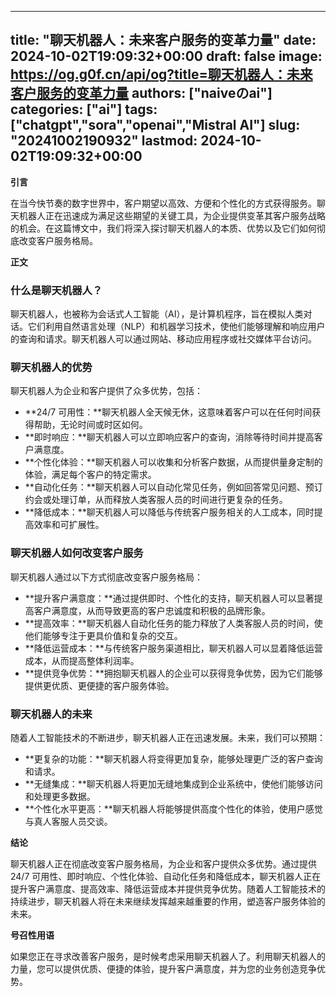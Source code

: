 
---
title: "聊天机器人：未来客户服务的变革力量"
date: 2024-10-02T19:09:32+00:00
draft: false
image: https://og.g0f.cn/api/og?title=聊天机器人：未来客户服务的变革力量
authors: ["naiveのai"]
categories: ["ai"]
tags: ["chatgpt","sora","openai","Mistral AI"]
slug: "20241002190932"
lastmod: 2024-10-02T19:09:32+00:00
---
**引言**

在当今快节奏的数字世界中，客户期望以高效、方便和个性化的方式获得服务。聊天机器人正在迅速成为满足这些期望的关键工具，为企业提供变革其客户服务战略的机会。在这篇博文中，我们将深入探讨聊天机器人的本质、优势以及它们如何彻底改变客户服务格局。

**正文**

### 什么是聊天机器人？

聊天机器人，也被称为会话式人工智能（AI），是计算机程序，旨在模拟人类对话。它们利用自然语言处理（NLP）和机器学习技术，使他们能够理解和响应用户的查询和请求。聊天机器人可以通过网站、移动应用程序或社交媒体平台访问。

### 聊天机器人的优势

聊天机器人为企业和客户提供了众多优势，包括：

- **24/7 可用性：**聊天机器人全天候无休，这意味着客户可以在任何时间获得帮助，无论时间或时区如何。
- **即时响应：**聊天机器人可以立即响应客户的查询，消除等待时间并提高客户满意度。
- **个性化体验：**聊天机器人可以收集和分析客户数据，从而提供量身定制的体验，满足每个客户的特定需求。
- **自动化任务：**聊天机器人可以自动化常见任务，例如回答常见问题、预订约会或处理订单，从而释放人类客服人员的时间进行更复杂的任务。
- **降低成本：**聊天机器人可以降低与传统客户服务相关的人工成本，同时提高效率和可扩展性。

### 聊天机器人如何改变客户服务

聊天机器人通过以下方式彻底改变客户服务格局：

- **提升客户满意度：**通过提供即时、个性化的支持，聊天机器人可以显著提高客户满意度，从而导致更高的客户忠诚度和积极的品牌形象。
- **提高效率：**聊天机器人自动化任务的能力释放了人类客服人员的时间，使他们能够专注于更具价值和复杂的交互。
- **降低运营成本：**与传统客户服务渠道相比，聊天机器人可以显着降低运营成本，从而提高整体利润率。
- **提供竞争优势：**拥抱聊天机器人的企业可以获得竞争优势，因为它们能够提供更优质、更便捷的客户服务体验。

### 聊天机器人的未来

随着人工智能技术的不断进步，聊天机器人正在迅速发展。未来，我们可以预期：

- **更复杂的功能：**聊天机器人将变得更加复杂，能够处理更广泛的客户查询和请求。
- **无缝集成：**聊天机器人将更加无缝地集成到企业系统中，使他们能够访问和处理更多数据。
- **个性化水平更高：**聊天机器人将能够提供高度个性化的体验，使用户感觉与真人客服人员交谈。

**结论**

聊天机器人正在彻底改变客户服务格局，为企业和客户提供众多优势。通过提供 24/7 可用性、即时响应、个性化体验、自动化任务和降低成本，聊天机器人正在提升客户满意度、提高效率、降低运营成本并提供竞争优势。随着人工智能技术的持续进步，聊天机器人将在未来继续发挥越来越重要的作用，塑造客户服务体验的未来。

**号召性用语**

如果您正在寻求改善客户服务，是时候考虑采用聊天机器人了。利用聊天机器人的力量，您可以提供优质、便捷的体验，提升客户满意度，并为您的业务创造竞争优势。